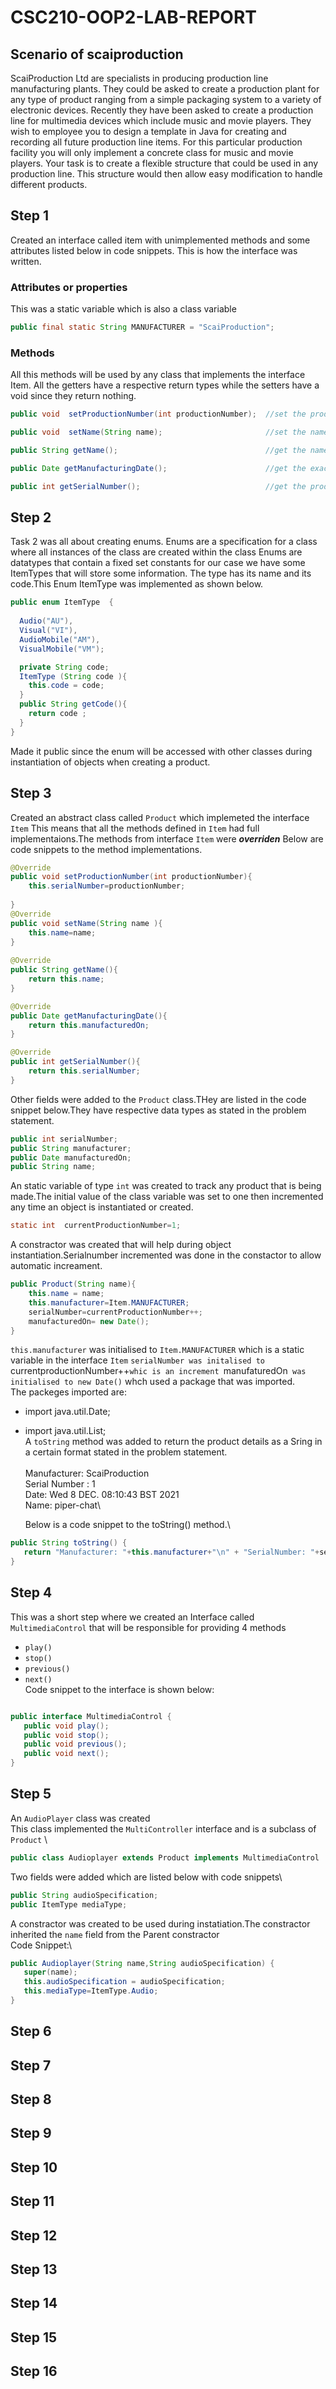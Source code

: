 # CSC210-OOP2-LAB-REPORT
## Scenario of scaiproduction
ScaiProduction Ltd are specialists in producing production line manufacturing
plants. They could be asked to create a production plant for any type of product
ranging from a simple packaging system to a variety of electronic devices.
Recently they have been asked to create a production line for multimedia
devices which include music and movie players. They wish to employee you to
design a template in Java for creating and recording all future production line
items. For this particular production facility you will only implement a concrete
class for music and movie players. Your task is to create a flexible structure that
could be used in any production line. This structure would then allow easy
modification to handle different products.
## Step 1 
Created an interface called item with unimplemented methods and some attributes listed below in code snippets.
This is how the interface was written.

### Attributes or properties 
This was a static variable which is also a class variable 
```java
public final static String MANUFACTURER = "ScaiProduction";
```
### Methods 
All this methods will be used by any class that implements the interface Item.
All the getters  have a respective return types  while the setters have a void since they return nothing. 
```java
public void  setProductionNumber(int productionNumber);  //set the production number if needed 

public void  setName(String name);                       //set the name of the product 

public String getName();                                 //get the name of the product 

public Date getManufacturingDate();                      //get the exact manufacturing date 

public int getSerialNumber();                            //get the product serial number 
```
## Step 2 
Task 2 was all about creating enums. Enums are a specification for a class where all instances of the class are created within the class 
Enums are datatypes that contain a fixed set constants for our case we have some ItemTypes that will store some information. The type has its name and its code.This Enum ItemType was implemented as shown below.
```java
public enum ItemType  {
  
  Audio("AU"),
  Visual("VI"),
  AudioMobile("AM"),
  VisualMobile("VM");

  private String code;
  ItemType (String code ){
    this.code = code;
  }
  public String getCode(){
    return code ;
  }
}
```
Made it public since the enum will be accessed with other classes during instantiation of objects when creating a product. 
## Step 3 
Created an abstract class called ```Product``` which implemeted the interface ```Item``` This means that all the methods defined in ```Item``` had full implementaions.The methods from interface ```Item``` were ***overriden*** Below are code snippets to the method implementations.  
```java 
@Override
public void setProductionNumber(int productionNumber){
	this.serialNumber=productionNumber;
		
}
@Override
public void setName(String name ){
	this.name=name;
}
	
@Override
public String getName(){
	return this.name;
}

@Override
public Date getManufacturingDate(){
	return this.manufacturedOn;
}

@Override
public int getSerialNumber(){
	return this.serialNumber;
}
```
Other fields were added to the ```Product``` class.THey are listed in the code snippet below.They have respective data types as stated in the problem statement.
```java
public int serialNumber;
public String manufacturer;
public Date manufacturedOn;
public String name;
```
An static variable of type ```int``` was created to track any product that is being made.The initial value of the class variable was set to one 
then incremented any time an object is instantiated or created.
```java
static int  currentProductionNumber=1;
```
A constractor was created that will help during object instantiation.Serialnumber incremented was done in the constactor to allow automatic increament.
```java 
public Product(String name){
	this.name = name;
	this.manufacturer=Item.MANUFACTURER;
	serialNumber=currentProductionNumber++;
	manufacturedOn= new Date();
}
```
```this.manufacturer``` was initialised to ```Item.MANUFACTURER``` which is a static variable in the interface ```Item```
```serialNumber was initalised to ```currentproductionNumber++``` whic is an increment 
```manufaturedOn``` was initialised to new Date()``` whch used a package that was imported.\
The packeges imported are:
- import java.util.Date;
- import java.util.List;\
A ```toString``` method was added to return the product details as a Sring in a certain format stated in the problem statement.\
\
	 Manufacturer: ScaiProduction\
	 Serial Number : 1\
	 Date: Wed 8 DEC. 08:10:43 BST 2021\
	 Name: piper-chat\
	 
	 Below is a code snippet to the toString() method.\
	 
	 
	 
```java
public String toString() {
   return "Manufacturer: "+this.manufacturer+"\n" + "SerialNumber: "+serialNumber+"\n"+"Date: "+manufacturedOn+"\n"+"Name: "+this.name;
}	
```
## Step 4
This was a short step where we created an Interface called ```MultimediaControl``` that will be responsible for providing 4 methods 
- ```play()```
- ```stop()```
- ```previous()```
- ```next()```\
Code snippet to the interface is shown below:
```java

public interface MultimediaControl {
   public void play();
   public void stop();
   public void previous();
   public void next();	
}
```
## Step 5
An ``AudioPlayer`` class was created\
This class implemented the ``MultiController`` interface and is a subclass of ``Product`` \
```java
public class Audioplayer extends Product implements MultimediaControl 
```
Two fields were added which are listed below with code snippets\

```java
public String audioSpecification;
public ItemType mediaType;
```
A constractor was created to be used during instatiation.The constractor inherited the ``name`` field from the Parent constractor \
Code Snippet:\
```java
public Audioplayer(String name,String audioSpecification) {
   super(name);
   this.audioSpecification = audioSpecification;
   this.mediaType=ItemType.Audio;
}

```

## Step 6 
## Step 7 
## Step 8 
## Step 9
## Step 10
## Step 11 
## Step 12
## Step 13
## Step 14 
## Step 15 
## Step 16





